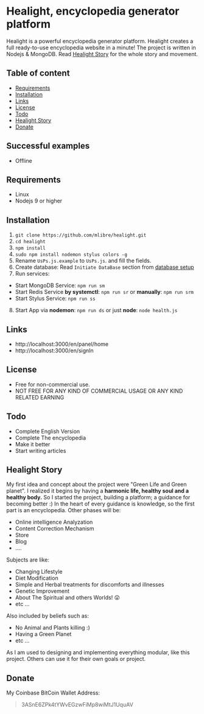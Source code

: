 # Healight, encyclopedia generator platform
Healight is a powerful encyclopedia generator platform. Healight creates a full ready-to-use encyclopedia website in a minute!
The project is written in Nodejs & MongoDB. Read [Healight Story](#healight-story) for the whole story and movement.

## Table of content
+ [Requirements](#requirements)
+ [Installation](#installation)
+ [Links](#links)
+ [License](#license)
+ [Todo](#todo)
+ [Healight Story](#healight-story)
+ [Donate](#donate)

## Successful examples
+ Offline

## Requirements
+ Linux
+ Nodejs 9 or higher

## Installation
1. `git clone https://github.com/mlibre/healight.git`
2. `cd healight`
3. `npm install`
4. `sudo npm install nodemon stylus colors -g`
5. Rename `UsPs.js.example` to `UsPs.js`. and fill the fields.
6. Create database: Read `Initiate DataBase` section from [database setup](https://github.com/mlibre/healight/blob/master/related/projectStuff/setup/database.md)
7. Run services:
* Start MongoDB Service: `npm run sm`
* Start Redis Service **by systemctl**: `npm run sr` or **manually**: `npm run srm`
* Start Stylus Service: `npm run ss`
8. Start App via **nodemon**: `npm run ds` or just **node**: `node health.js` 

## Links
+ http://localhost:3000/en/panel/home
+ http://localhost:3000/en/signIn

## License
* Free for non-commercial use.
* NOT FREE FOR ANY KIND OF COMMERCIAL USAGE OR ANY KIND RELATED EARNING

## Todo
+ Complete English Version
+ Complete The encyclopedia
+ Make it better
+ Start writing articles

## Healight Story
My first idea and concept about the project were "Green Life and Green planet".
I realized it begins by having a **harmonic life, healthy soul and a healthy body.** So I started the project, building a platform; a guidance for becoming better :)
In the heart of every guidance is knowledge, so the first part is an encyclopedia. Other phases will be:
* Online intelligence Analyzation
* Content Correction Mechanism
* Store
* Blog
* ....

Subjects are like:
* Changing Lifestyle
* Diet Modification
* Simple and Herbal treatments for discomforts and illnesses
* Genetic Improvement
* About The Spiritual and others Worlds! :astonished: 
* etc ...

Also included by beliefs such as:
* No Animal and Plants killing :)
* Having a Green Planet
* etc ...

As I am used to designing and implementing everything modular, like this project. Others can use it for their own goals or project.

## Donate
My Coinbase BitCoin Wallet Address:
> 3ASnE6ZPk4tYWvEGzwFiMp8wiMtJ1UquAV